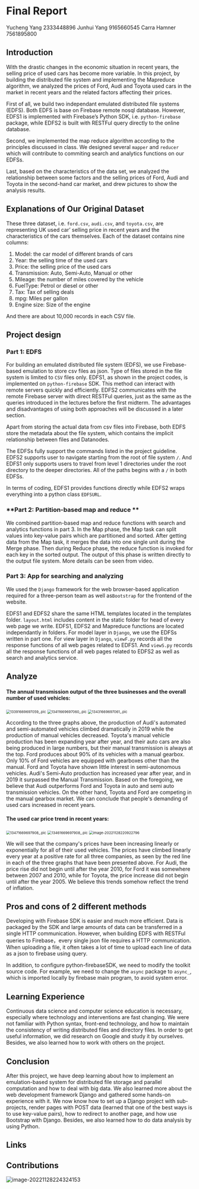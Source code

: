 # Final Report

Yucheng Yang 2333448896
Junhui Yang 9165660545
Carra Hamner 7561895800

## **Introduction**

With the drastic changes in the economic situation in recent years, the selling price of used cars has become more variable. In this project, by building the distributed file system and implementing the Mapreduce algorithm, we analyzed the prices of Ford, Audi and Toyota used cars in the market in recent years and the related factors affecting their prices.

First of all, we build two independant emulated distributed file systems (EDFS). Both EDFS is base on Firebase remote nosql database. However, EDFS1 is implemented with Firebase’s Python SDK, i.e. `python-firebase` package,  while EDFS2 is built with RESTFul query directly to the online database.

Second, we implemented the map reduce algorithm according to the principles discussed in class. We designed several `mapper` and `reducer` which will contribute to commiting search and analytics functions on our EDFSs.

Last,  based on the characteristics of the data set, we analyzed the relationship between some factors and the selling prices of Ford, Audi and Toyota in the second-hand car market, and drew pictures to show the analysis results.

## **Explanations of Our Original Dataset**

These three dataset, i.e. `ford.csv`, `audi.csv`, and `toyota.csv`, are representing UK used car’ selling price in recent years and the characteristics of the cars themselves. Each of the dataset contains nine columns: 

1. Model: the car model of different brands of cars
2. Year: the selling time of the used cars
3. Price: the selling price of the used cars
4. Transmission: Auto, Semi-Auto, Manual or other
5. Mileage: the number of miles covered by the vehicle
6. FuelType: Petrol or diesel or other
7. Tax: Tax of selling deals
8. mpg: Miles per gallon
9. Engine size: Size of the engine

 And there are about 10,000 records in each CSV file.

## **Project design**

### **Part 1: EDFS**

For building an emulated distributed file system (EDFS), we use Firebase-based emulation to store csv files as json. Type of files stored in the file system is limited to `CSV` files only. EDFS1, as shown in the project codes, is implemented on `python-firebase` SDK. This method can interact with remote servers quickly and efficiently. EDFS2 communicates with the remote Firebase server with direct RESTFul queries, just as the same as the queries introduced in the lectures before the first midterm. The advantages and disadvantages of using both approaches will be discussed in a later section.

Apart from storing the actual data from csv files into Firebase, both EDFS store the metadata about the file system, which contains the implicit relationship between files and Datanodes.

The EDFSs fully support the commands listed in the project guideline. EDFS2 supports user to navigate starting from the root of file system `/`. And EDFS1 only supports users to travel from level 1 directories under the root directory to the deeper directories. All of the paths begins with a `/` in both EDFSs.

In terms of coding, EDFS1 provides functions directly while EDFS2 wraps everything into a python class `EDFSURL`.

### **Part 2: Partition-based map and reduce **

We combined partition-based map and reduce functions with search and analytics functions in part 3. In the Map phase, the Map task can split values into key-value pairs which are partitioned and sorted. After getting data from the Map task, it merges the data into one single unit during the Merge phase. Then during Reduce phase, the reduce function is invoked for each key in the sorted output. The output of this phase is written directly to the output file system.  More details can be seen from video.

### **Part 3: App for searching and analyzing**

We used the `Django` framework for the web browser-based application required for a three-person team as well as`Bootstrap` for the frontend of the website.

EDFS1 and EDFS2 share the same HTML templates located in the templates folder. `layout.html` includes content in the static folder for head of every web page we write. EDFS1, EDFS2 and Mapreduce functions are located independantly in folders.  For model layer in `Django`, we use the EDFSs written in part one. For view layer in `Django`, `viewF.py` records all the response functions of all web pages related to EDFS1. And `viewS.py` records all the response functions of all web pages related to EDFS2 as well as search and analytics service.

## Analyze

#### The annual transmission output of the three businesses and the overall number of used vehicles:

<img src="./Final%20Report.assets/13391669697059_.pic-9697115.jpg" alt="13391669697059_.pic" style="zoom: 67%;" />

<img src="./Final%20Report.assets/13411669697060_.pic-9697160.jpg" alt="13411669697060_.pic" style="zoom: 67%;" />

<img src="./Final%20Report.assets/13431669697061_.pic.jpg" alt="13431669697061_.pic" style="zoom: 67%;" />

According to the three graphs above, the production of Audi's automated and semi-automated vehicles climbed dramatically in 2019 while the production of manual vehicles decreased. Toyota's manual vehicle production has been expanding year after year, and their auto cars are also being produced in large numbers, but their manual transmission is always at the top. Ford produces about 90% of its vehicles with a manual gearbox. Only 10% of Ford vehicles are equipped with gearboxes other than the manual. Ford and Toyota have shown little interest in semi-autonomous vehicles. Audi's Semi-Auto production has increased year after year, and in  2019 it surpassed the Manual Transmission.  Based on the foregoing, we believe that Audi outperforms Ford and Toyota in auto and semi auto transmission vehicles. On the other hand, Toyota and Ford are competing in the manual gearbox market.  We can conclude that people's demanding of used cars increased in recent years.

#### The used car price trend in recent years:

<img src="./Final%20Report.assets/13471669697908_.pic.jpg" alt="13471669697908_.pic" style="zoom:67%;" />

<img src="./Final%20Report.assets/13461669697908_.pic.jpg" alt="13461669697908_.pic" style="zoom:67%;" />

<img src="./Final%20Report.assets/image-20221128220922796.png" alt="image-20221128220922796" style="zoom:67%;" />

We will see that the company's prices have been increasing linearly or exponentially for all of  their used vehicles. The prices have climbed linearly every year at a positive rate for all three companies, as seen by  the red line in each of the three graphs that have been presented above. For Audi, the price rise  did not begin until after the year 2010, for Ford it was somewhere between 2007 and 2010,  while for Toyota, the price increase did not begin until after the year 2005. We believe this trends somehow reflect the trend of inflation.

##  Pros and cons of 2 different methods

Developing with Firebase SDK is easier and much more efficient. Data is packaged by the SDK and large amounts of data can be transferred in a single HTTP communication. However, when building EDFS with RESTFul queries to Firebase，every single json file requires a HTTP communication. When uploading a file, it often takes a lot of time to upload each line of data as a json to firebase using query.

In addition, to configure python-firebaseSDK, we need to modify the toolkit source code. For example, we need to change the `async` package to `async_`, which is imported locally by firebase main program, to avoid system error.

## **Learning Experience**

 Continuous data science and computer science education is necessary, especially where technology and interventions are fast changing. We were not familiar with Python syntax, front-end technology, and how to maintain the consistency of writing distributed files and directory files. In order to get useful information, we did research on Google and study it by ourselves. Besides, we also learned how to work with others on the project. 

## **Conclusion**

After this project, we have deep learning about how to implement an emulation-based system for distributed file storage and parallel computation and how to deal with big data. We also learned more about the web development framework Django and gathered some hands-on experience with it. We now know how to set up a Django project with sub-projects, render pages with POST data (learned that one of the best ways is to use key-value pairs), how to redirect to another page, and how use Bootstrap with Django. Besides, we also learned how to do data analysis by using Python. 

## **Links**



## Contributions

![image-20221128224324153](./Final%20Report.assets/image-20221128224324153.png)